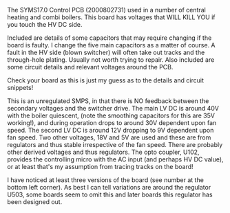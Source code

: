 The SYMS17.0 Control PCB (2000802731) used in a number of central heating and combi boilers.  This board has voltages that WILL KILL YOU if you touch the HV DC side.  

Included are details of some capacitors that may require changing if the board is faulty.  I change the five main capacitors as a matter of course.  A fault in the HV side (blown switcher) will often take out tracks and the through-hole plating. Usually not worth trying to repair.  Also included are some circuit details and relevant voltages around the PCB.  

Check your board as this is just my guess as to the details and circuit snippets!  

This is an unregulated SMPS, in that there is NO feedback between the secondary voltages and the switcher drive.  The main LV DC is around 40V with the boiler quiescent, (note the smoothing capacitors for this are 35V working!), and during operation drops to around 30V dependent upon fan speed.  The second LV DC is around 12V dropping to 9V dependent upon fan speed.  Two other voltages, 18V and 5V are used and these are from regulators and thus stable irrespective of the fan speed.  There are probably other derived voltages and thus regulators.  The opto coupler, U102, provides the controlling micro with the AC input (and perhaps HV DC value), or at least that's my assumption from tracing tracks on the board!

I have noticed at least three versions of the board (see number at the bottom left corner). As best I can tell variations are around the regulator U503, some boards seem to omit this and later boards this regulator has been designed out.  
